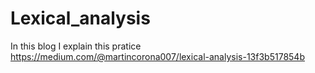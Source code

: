 # Lexical_analysis
In this blog I explain this pratice https://medium.com/@martincorona007/lexical-analysis-13f3b517854b
